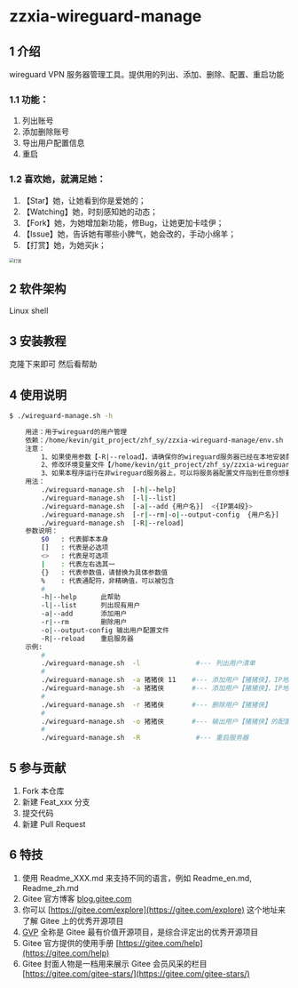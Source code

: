 # zzxia-wireguard-manage

## 1 介绍
wireguard VPN 服务器管理工具。提供用的列出、添加、删除、配置、重启功能

### 1.1 功能：
1. 列出账号
1. 添加删除账号
1. 导出用户配置信息
1. 重启

### 1.2 喜欢她，就满足她：
1. 【Star】她，让她看到你是爱她的；
2. 【Watching】她，时刻感知她的动态；
2. 【Fork】她，为她增加新功能，修Bug，让她更加卡哇伊；
3. 【Issue】她，告诉她有哪些小脾气，她会改的，手动小绵羊；
4. 【打赏】她，为她买jk；
<img src="https://img-blog.csdnimg.cn/20210429155627295.jpg?x-oss-process=image/watermark,type_ZmFuZ3poZW5naGVpdGk,shadow_10,text_aHR0cHM6Ly9ibG9nLmNzZG4ubmV0L3poZl9zeQ==,size_16,            color_FFFFFF,t_70#pic_center" alt="打赏" style="zoom:50%;" />


## 2 软件架构
Linux shell


## 3 安装教程

克隆下来即可
然后看帮助

## 4 使用说明

```bash
$ ./wireguard-manage.sh -h

    用途：用于wireguard的用户管理
    依赖：/home/kevin/git_project/zhf_sy/zzxia-wireguard-manage/env.sh
    注意：
        1、如果使用参数【-R|--reload】，请确保你的wireguard服务器已经在本地安装配置完成
        2、修改环境变量文件【/home/kevin/git_project/zhf_sy/zzxia-wireguard-manage/env.sh】
        3、如果本程序运行在非wireguard服务器上，可以将服务器配置文件指到任意你想要的位置（修改/home/kevin/git_project/zhf_sy/zzxia-wireguard-manage/env.sh 中 SERVER_CONF_FILE 变量的值即可）
    用法：
        ./wireguard-manage.sh  [-h|--help]
        ./wireguard-manage.sh  [-l|--list]
        ./wireguard-manage.sh  [-a|--add {用户名}]  <{IP第4段}>
        ./wireguard-manage.sh  [-r|--rm|-o|--output-config  {用户名}]
        ./wireguard-manage.sh  [-R|--reload]
    参数说明：
        $0   : 代表脚本本身
        []   : 代表是必选项
        <>   : 代表是可选项
        |    : 代表左右选其一
        {}   : 代表参数值，请替换为具体参数值
        %    : 代表通配符，非精确值，可以被包含
        #
        -h|--help      此帮助
        -l|--list      列出现有用户
        -a|--add       添加用户
        -r|--rm        删除用户
        -o|--output-config 输出用户配置文件
        -R|--reload    重启服务器
    示例:
        #
        ./wireguard-manage.sh  -l              #--- 列出用户清单
        #
        ./wireguard-manage.sh  -a 猪猪侠 11    #--- 添加用户【猪猪侠】，IP地址尾号为【11】
        ./wireguard-manage.sh  -a 猪猪侠       #--- 添加用户【猪猪侠】，IP地址尾号自动分配
        #
        ./wireguard-manage.sh  -r 猪猪侠       #--- 删除用户【猪猪侠】
        #
        ./wireguard-manage.sh  -o 猪猪侠       #--- 输出用户【猪猪侠】的配置文件
        #
        ./wireguard-manage.sh  -R              #--- 重启服务器
```


## 5 参与贡献

1.  Fork 本仓库
2.  新建 Feat_xxx 分支
3.  提交代码
4.  新建 Pull Request


## 6 特技

1.  使用 Readme\_XXX.md 来支持不同的语言，例如 Readme\_en.md, Readme\_zh.md
2.  Gitee 官方博客 [blog.gitee.com](https://blog.gitee.com)
3.  你可以 [https://gitee.com/explore](https://gitee.com/explore) 这个地址来了解 Gitee 上的优秀开源项目
4.  [GVP](https://gitee.com/gvp) 全称是 Gitee 最有价值开源项目，是综合评定出的优秀开源项目
5.  Gitee 官方提供的使用手册 [https://gitee.com/help](https://gitee.com/help)
6.  Gitee 封面人物是一档用来展示 Gitee 会员风采的栏目 [https://gitee.com/gitee-stars/](https://gitee.com/gitee-stars/)
